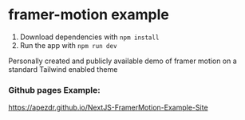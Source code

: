 # framer-motion example

1. Download dependencies with `npm install`
2. Run the app with `npm run dev`


Personally created and publicly available demo of framer motion on a standard Tailwind enabled theme

### Github pages Example:
https://apezdr.github.io/NextJS-FramerMotion-Example-Site
